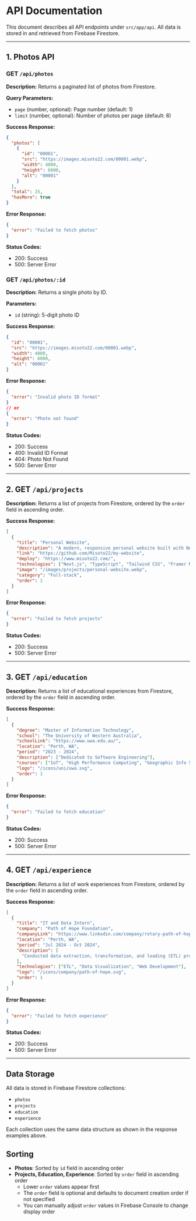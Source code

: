 # API Documentation

This document describes all API endpoints under `src/app/api`. All data is stored in and retrieved from Firebase Firestore.

---

## 1. Photos API

### GET `/api/photos`

**Description:**
Returns a paginated list of photos from Firestore.

**Query Parameters:**
- `page` (number, optional): Page number (default: 1)
- `limit` (number, optional): Number of photos per page (default: 8)

**Success Response:**
```json
{
  "photos": [
    {
      "id": "00001",
      "src": "https://images.misoto22.com/00001.webp",
      "width": 4000,
      "height": 6000,
      "alt": "00001"
    }
  ],
  "total": 25,
  "hasMore": true
}
```

**Error Response:**
```json
{
  "error": "Failed to fetch photos"
}
```

**Status Codes:**
- 200: Success
- 500: Server Error

### GET `/api/photos/:id`

**Description:**
Returns a single photo by ID.

**Parameters:**
- `id` (string): 5-digit photo ID

**Success Response:**
```json
{
  "id": "00001",
  "src": "https://images.misoto22.com/00001.webp",
  "width": 4000,
  "height": 6000,
  "alt": "00001"
}
```

**Error Response:**
```json
{
  "error": "Invalid photo ID format"
}
// or
{
  "error": "Photo not found"
}
```

**Status Codes:**
- 200: Success
- 400: Invalid ID Format
- 404: Photo Not Found
- 500: Server Error

---

## 2. GET `/api/projects`

**Description:**
Returns a list of projects from Firestore, ordered by the `order` field in ascending order.

**Success Response:**
```json
[
  {
    "title": "Personal Website",
    "description": "A modern, responsive personal website built with Next.js, TypeScript, and Tailwind CSS.",
    "link": "https://github.com/Misoto22/my-website",
    "deploy": "https://www.misoto22.com/",
    "technologies": ["Next.js", "TypeScript", "Tailwind CSS", "Framer Motion"],
    "image": "/images/projects/personal-website.webp",
    "category": "Full-stack",
    "order": 1
  }
]
```

**Error Response:**
```json
{
  "error": "Failed to fetch projects"
}
```

**Status Codes:**
- 200: Success
- 500: Server Error

---

## 3. GET `/api/education`

**Description:**
Returns a list of educational experiences from Firestore, ordered by the `order` field in ascending order.

**Success Response:**
```json
[
  {
    "degree": "Master of Information Technology",
    "school": "The University of Western Australia",
    "schoolLink": "https://www.uwa.edu.au/",
    "location": "Perth, WA",
    "period": "2023 - 2024",
    "description": ["Dedicated to Software Engineering"],
    "courses": ["IoT", "High Performance Computing", "Geographic Info Systems"],
    "logo": "/icons/uni/uwa.svg",
    "order": 1
  }
]
```

**Error Response:**
```json
{
  "error": "Failed to fetch education"
}
```

**Status Codes:**
- 200: Success
- 500: Server Error

---

## 4. GET `/api/experience`

**Description:**
Returns a list of work experiences from Firestore, ordered by the `order` field in ascending order.

**Success Response:**
```json
[
  {
    "title": "IT and Data Intern",
    "company": "Path of Hope Foundation",
    "companyLink": "https://www.linkedin.com/company/rotary-path-of-hope/",
    "location": "Perth, WA",
    "period": "Jul 2024 - Oct 2024",
    "description": [
      "Conducted data extraction, transformation, and loading (ETL) processes..."
    ],
    "technologies": ["ETL", "Data Visualization", "Web Development"],
    "logo": "/icons/company/path-of-hope.svg",
    "order": 1
  }
]
```

**Error Response:**
```json
{
  "error": "Failed to fetch experience"
}
```

**Status Codes:**
- 200: Success
- 500: Server Error

---

## Data Storage

All data is stored in Firebase Firestore collections:
- `photos`
- `projects`
- `education`
- `experience`

Each collection uses the same data structure as shown in the response examples above.

## Sorting

- **Photos**: Sorted by `id` field in ascending order
- **Projects, Education, Experience**: Sorted by `order` field in ascending order
  - Lower `order` values appear first
  - The `order` field is optional and defaults to document creation order if not specified
  - You can manually adjust `order` values in Firebase Console to change display order
